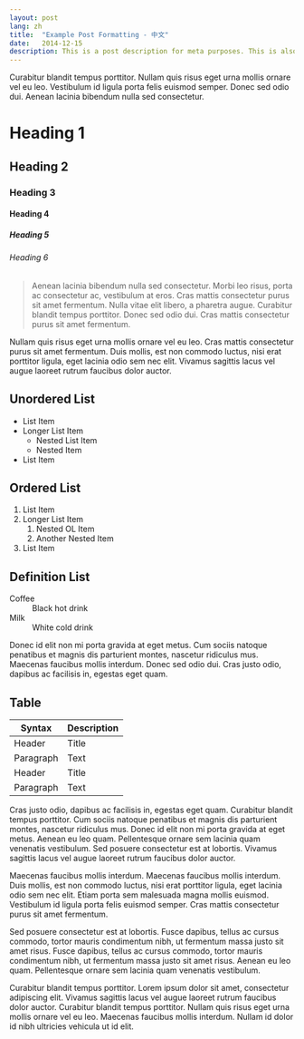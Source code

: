 ```yaml
---
layout: post
lang: zh
title:  "Example Post Formatting - 中文"
date:   2014-12-15
description: This is a post description for meta purposes. This is also the excerpt of the article that shows up on the index/home page. Change this in the post YAML.
---
```


<p class="intro"><span class="dropcap">C</span>urabitur blandit tempus porttitor. Nullam quis risus eget urna mollis ornare vel eu leo. Vestibulum id ligula porta felis euismod semper. Donec sed odio dui. Aenean lacinia bibendum nulla sed consectetur.</p>

# Heading 1

## Heading 2

### Heading 3

#### Heading 4

##### Heading 5

###### Heading 6

<blockquote>Aenean lacinia bibendum nulla sed consectetur. Morbi leo risus, porta ac consectetur ac, vestibulum at eros. Cras mattis consectetur purus sit amet fermentum. Nulla vitae elit libero, a pharetra augue. Curabitur blandit tempus porttitor. Donec sed odio dui. Cras mattis consectetur purus sit amet fermentum.</blockquote>

Nullam quis risus eget urna mollis ornare vel eu leo. Cras mattis consectetur purus sit amet fermentum. Duis mollis, est non commodo luctus, nisi erat porttitor ligula, eget lacinia odio sem nec elit. Vivamus sagittis lacus vel augue laoreet rutrum faucibus dolor auctor.

## Unordered List
* List Item
* Longer List Item
  * Nested List Item
  * Nested Item
* List Item

## Ordered List
1. List Item
2. Longer List Item
    1. Nested OL Item
    2. Another Nested Item
3. List Item

## Definition List
<dl>
  <dt>Coffee</dt>
  <dd>Black hot drink</dd>
  <dt>Milk</dt>
  <dd>White cold drink</dd>
</dl>

Donec id elit non mi porta gravida at eget metus. Cum sociis natoque penatibus et magnis dis parturient montes, nascetur ridiculus mus. Maecenas faucibus mollis interdum. Donec sed odio dui. Cras justo odio, dapibus ac facilisis in, egestas eget quam.

## Table

| Syntax      | Description |
| ----------- | ----------- |
| Header      | Title       |
| Paragraph   | Text        |
| Header      | Title       |
| Paragraph   | Text        |

Cras justo odio, dapibus ac facilisis in, egestas eget quam. Curabitur blandit tempus porttitor. Cum sociis natoque penatibus et magnis dis parturient montes, nascetur ridiculus mus. Donec id elit non mi porta gravida at eget metus. Aenean eu leo quam. Pellentesque ornare sem lacinia quam venenatis vestibulum. Sed posuere consectetur est at lobortis. Vivamus sagittis lacus vel augue laoreet rutrum faucibus dolor auctor.

Maecenas faucibus mollis interdum. Maecenas faucibus mollis interdum. Duis mollis, est non commodo luctus, nisi erat porttitor ligula, eget lacinia odio sem nec elit. Etiam porta sem malesuada magna mollis euismod. Vestibulum id ligula porta felis euismod semper. Cras mattis consectetur purus sit amet fermentum.

Sed posuere consectetur est at lobortis. Fusce dapibus, tellus ac cursus commodo, tortor mauris condimentum nibh, ut fermentum massa justo sit amet risus. Fusce dapibus, tellus ac cursus commodo, tortor mauris condimentum nibh, ut fermentum massa justo sit amet risus. Aenean eu leo quam. Pellentesque ornare sem lacinia quam venenatis vestibulum.

Curabitur blandit tempus porttitor. Lorem ipsum dolor sit amet, consectetur adipiscing elit. Vivamus sagittis lacus vel augue laoreet rutrum faucibus dolor auctor. Curabitur blandit tempus porttitor. Nullam quis risus eget urna mollis ornare vel eu leo. Maecenas faucibus mollis interdum. Nullam id dolor id nibh ultricies vehicula ut id elit.
